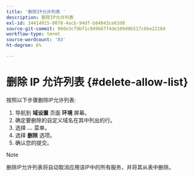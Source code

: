 ```yaml
---
title: '删除IP允许列表 '
description: 删除IP允许列表
exl-id: 34414915-0078-4acb-94df-b84043ce63d8
source-git-commit: 90de3cf9bf1c949667f4de109d0b517c6be22184
workflow-type: tm+mt
source-wordcount: '83'
ht-degree: 6%

---
```


# 删除 IP 允许列表 {#delete-allow-list}

按照以下步骤删除IP允许列表:

1. 导航到 **域设置** 页面 **环境** 屏幕。
1. 确定要删除的自定义域名在其中列出的行。
1. 选择 **...** 菜单。
1. 选择 **删除** 选项。
1. 确认您的提交。

>[!NOTE]
>删除IP允许列表将自动取消应用该IP中的所有服务，并将其从表中删除。
